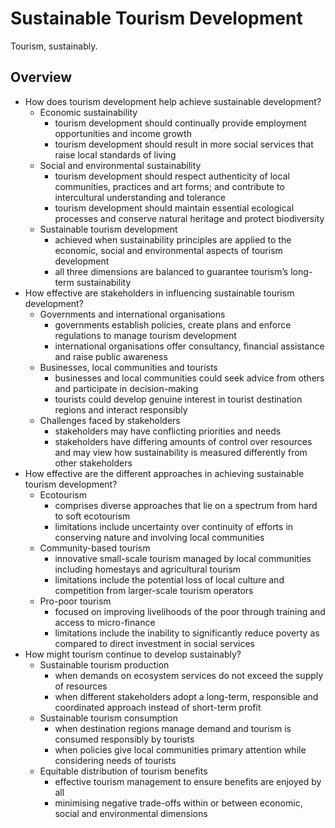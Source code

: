# Sustainable Tourism Development

Tourism, sustainably.

## Overview

- How does tourism development help achieve sustainable development?
    - Economic sustainability
        - tourism development should continually provide employment opportunities and income growth
        - tourism development should result in more social services that raise local standards of living
    - Social and environmental sustainability
        - tourism development should respect authenticity of local communities, practices and art forms; and contribute to intercultural understanding and tolerance
        - tourism development should maintain essential ecological processes and conserve natural heritage and protect biodiversity
    - Sustainable tourism development
        - achieved when sustainability principles are applied to the economic, social and environmental aspects of tourism development
        - all three dimensions are balanced to guarantee tourism’s long-term sustainability
- How effective are stakeholders in influencing sustainable tourism development?
    - Governments and international organisations
        - governments establish policies, create plans and enforce regulations to manage tourism development
        - international organisations offer consultancy, financial assistance and raise public awareness
    - Businesses, local communities and tourists
        - businesses and local communities could seek advice from others and participate in decision-making
        - tourists could develop genuine interest in tourist destination regions and interact responsibly
    - Challenges faced by stakeholders
        - stakeholders may have conflicting priorities and needs
        - stakeholders have differing amounts of control over resources and may view how sustainability is measured differently from other stakeholders
- How effective are the different approaches in achieving sustainable tourism development?
    - Ecotourism
        - comprises diverse approaches that lie on a spectrum from hard to soft ecotourism
        - limitations include uncertainty over continuity of efforts in conserving nature and involving local communities
    - Community-based tourism
        - innovative small-scale tourism managed by local communities including homestays and agricultural tourism
        - limitations include the potential loss of local culture and competition from larger-scale tourism operators
    - Pro-poor tourism
        - focused on improving livelihoods of the poor through training and access to micro-finance
        - limitations include the inability to significantly reduce poverty as compared to direct investment in social services
- How might tourism continue to develop sustainably?
    - Sustainable tourism production
        - when demands on ecosystem services do not exceed the supply of resources
        - when different stakeholders adopt a long-term, responsible and coordinated approach instead of short-term profit
    - Sustainable tourism consumption
        - when destination regions manage demand and tourism is consumed responsibly by tourists
        - when policies give local communities primary attention while considering needs of tourists
    - Equitable distribution of tourism benefits
        - effective tourism management to ensure benefits are enjoyed by all
        - minimising negative trade-offs within or between economic, social and environmental dimensions